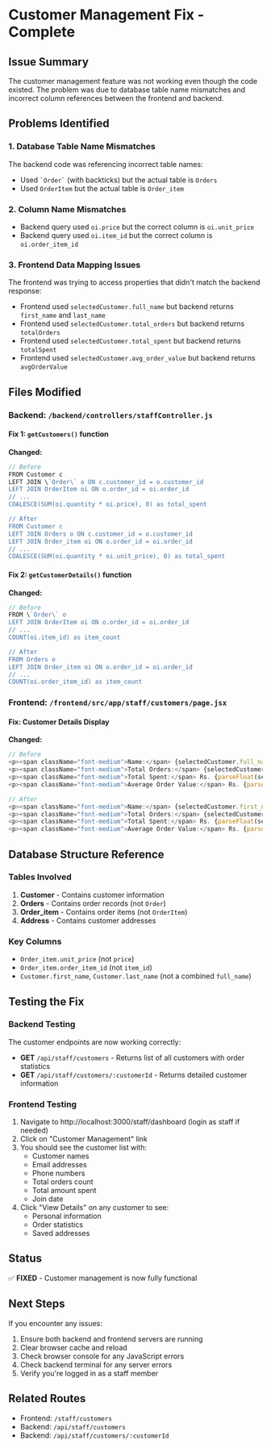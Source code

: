 # Customer Management Fix - Complete

## Issue Summary
The customer management feature was not working even though the code existed. The problem was due to database table name mismatches and incorrect column references between the frontend and backend.

## Problems Identified

### 1. **Database Table Name Mismatches**
The backend code was referencing incorrect table names:
- Used `` `Order` `` (with backticks) but the actual table is `Orders`
- Used `OrderItem` but the actual table is `Order_item`

### 2. **Column Name Mismatches**
- Backend query used `oi.price` but the correct column is `oi.unit_price`
- Backend query used `oi.item_id` but the correct column is `oi.order_item_id`

### 3. **Frontend Data Mapping Issues**
The frontend was trying to access properties that didn't match the backend response:
- Frontend used `selectedCustomer.full_name` but backend returns `first_name` and `last_name`
- Frontend used `selectedCustomer.total_orders` but backend returns `totalOrders`
- Frontend used `selectedCustomer.total_spent` but backend returns `totalSpent`
- Frontend used `selectedCustomer.avg_order_value` but backend returns `avgOrderValue`

## Files Modified

### Backend: `/backend/controllers/staffController.js`

#### Fix 1: `getCustomers()` function
**Changed:**
```javascript
// Before
FROM Customer c
LEFT JOIN \`Order\` o ON c.customer_id = o.customer_id
LEFT JOIN OrderItem oi ON o.order_id = oi.order_id
// ...
COALESCE(SUM(oi.quantity * oi.price), 0) as total_spent

// After
FROM Customer c
LEFT JOIN Orders o ON c.customer_id = o.customer_id
LEFT JOIN Order_item oi ON o.order_id = oi.order_id
// ...
COALESCE(SUM(oi.quantity * oi.unit_price), 0) as total_spent
```

#### Fix 2: `getCustomerDetails()` function
**Changed:**
```javascript
// Before
FROM \`Order\` o
LEFT JOIN OrderItem oi ON o.order_id = oi.order_id
// ...
COUNT(oi.item_id) as item_count

// After
FROM Orders o
LEFT JOIN Order_item oi ON o.order_id = oi.order_id
// ...
COUNT(oi.order_item_id) as item_count
```

### Frontend: `/frontend/src/app/staff/customers/page.jsx`

#### Fix: Customer Details Display
**Changed:**
```javascript
// Before
<p><span className="font-medium">Name:</span> {selectedCustomer.full_name}</p>
<p><span className="font-medium">Total Orders:</span> {selectedCustomer.total_orders}</p>
<p><span className="font-medium">Total Spent:</span> Rs. {parseFloat(selectedCustomer.total_spent || 0).toLocaleString()}</p>
<p><span className="font-medium">Average Order Value:</span> Rs. {parseFloat(selectedCustomer.avg_order_value || 0).toLocaleString()}</p>

// After
<p><span className="font-medium">Name:</span> {selectedCustomer.first_name} {selectedCustomer.last_name}</p>
<p><span className="font-medium">Total Orders:</span> {selectedCustomer.totalOrders}</p>
<p><span className="font-medium">Total Spent:</span> Rs. {parseFloat(selectedCustomer.totalSpent || 0).toLocaleString()}</p>
<p><span className="font-medium">Average Order Value:</span> Rs. {parseFloat(selectedCustomer.avgOrderValue || 0).toLocaleString()}</p>
```

## Database Structure Reference

### Tables Involved
1. **Customer** - Contains customer information
2. **Orders** - Contains order records (not `Order`)
3. **Order_item** - Contains order items (not `OrderItem`)
4. **Address** - Contains customer addresses

### Key Columns
- `Order_item.unit_price` (not `price`)
- `Order_item.order_item_id` (not `item_id`)
- `Customer.first_name`, `Customer.last_name` (not a combined `full_name`)

## Testing the Fix

### Backend Testing
The customer endpoints are now working correctly:
- **GET** `/api/staff/customers` - Returns list of all customers with order statistics
- **GET** `/api/staff/customers/:customerId` - Returns detailed customer information

### Frontend Testing
1. Navigate to http://localhost:3000/staff/dashboard (login as staff if needed)
2. Click on "Customer Management" link
3. You should see the customer list with:
   - Customer names
   - Email addresses
   - Phone numbers
   - Total orders count
   - Total amount spent
   - Join date
4. Click "View Details" on any customer to see:
   - Personal information
   - Order statistics
   - Saved addresses

## Status
✅ **FIXED** - Customer management is now fully functional

## Next Steps
If you encounter any issues:
1. Ensure both backend and frontend servers are running
2. Clear browser cache and reload
3. Check browser console for any JavaScript errors
4. Check backend terminal for any server errors
5. Verify you're logged in as a staff member

## Related Routes
- Frontend: `/staff/customers`
- Backend: `/api/staff/customers`
- Backend: `/api/staff/customers/:customerId`
